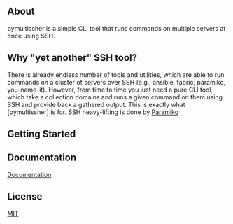 ## About

pymultissher is a simple CLI tool that runs commands on multiple servers at once using SSH.

## Why "yet another" SSH tool?

There is already endless number of tools and utilities, which are able to run commands on a cluster of servers over SSH (e.g., ansible, fabric, paramiko, you-name-it). However, from time to time you just need a pure CLI tool, which take a collection domains and runs a given command on them using SSH and provide back a gathered output. This is exactly what [pymultissher] is for. SSH heavy-lifting is done by [Paramiko](https://www.paramiko.org/)

## Getting Started

## Documentation

[Documentation](https://vdmitriyev.github.com/pymultissher/)

## License

[MIT](LICENSE)
